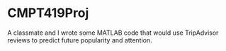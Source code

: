 CMPT419Proj
===========

A classmate and I wrote some MATLAB code that would use TripAdvisor reviews to predict future popularity and attention.
